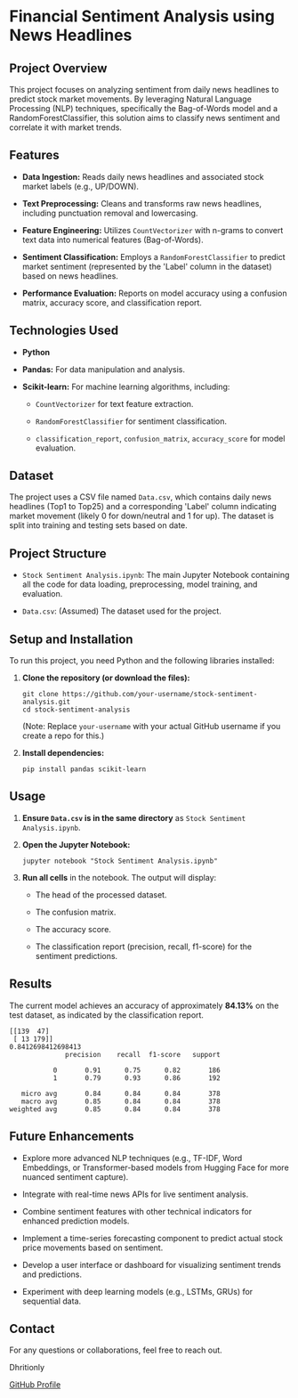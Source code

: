 
# Financial Sentiment Analysis using News Headlines

## Project Overview

This project focuses on analyzing sentiment from daily news headlines to predict stock market movements. By leveraging Natural Language Processing (NLP) techniques, specifically the Bag-of-Words model and a RandomForestClassifier, this solution aims to classify news sentiment and correlate it with market trends.

## Features

-   **Data Ingestion:** Reads daily news headlines and associated stock market labels (e.g., UP/DOWN).
    
-   **Text Preprocessing:** Cleans and transforms raw news headlines, including punctuation removal and lowercasing.
    
-   **Feature Engineering:** Utilizes `CountVectorizer` with n-grams to convert text data into numerical features (Bag-of-Words).
    
-   **Sentiment Classification:** Employs a `RandomForestClassifier` to predict market sentiment (represented by the 'Label' column in the dataset) based on news headlines.
    
-   **Performance Evaluation:** Reports on model accuracy using a confusion matrix, accuracy score, and classification report.
    

## Technologies Used

-   **Python**
    
-   **Pandas:** For data manipulation and analysis.
    
-   **Scikit-learn:** For machine learning algorithms, including:
    
    -   `CountVectorizer` for text feature extraction.
        
    -   `RandomForestClassifier` for sentiment classification.
        
    -   `classification_report`, `confusion_matrix`, `accuracy_score` for model evaluation.
        

## Dataset

The project uses a CSV file named `Data.csv`, which contains daily news headlines (Top1 to Top25) and a corresponding 'Label' column indicating market movement (likely 0 for down/neutral and 1 for up). The dataset is split into training and testing sets based on date.

## Project Structure

-   `Stock Sentiment Analysis.ipynb`: The main Jupyter Notebook containing all the code for data loading, preprocessing, model training, and evaluation.
    
-   `Data.csv`: (Assumed) The dataset used for the project.
    

## Setup and Installation

To run this project, you need Python and the following libraries installed:

1.  **Clone the repository (or download the files):**
    
    ```
    git clone https://github.com/your-username/stock-sentiment-analysis.git
    cd stock-sentiment-analysis
    
    ```
    
    (Note: Replace `your-username` with your actual GitHub username if you create a repo for this.)
    
2.  **Install dependencies:**
    
    ```
    pip install pandas scikit-learn
    
    ```
    

## Usage

1.  **Ensure `Data.csv` is in the same directory** as `Stock Sentiment Analysis.ipynb`.
    
2.  **Open the Jupyter Notebook:**
    
    ```
    jupyter notebook "Stock Sentiment Analysis.ipynb"
    
    ```
    
3.  **Run all cells** in the notebook. The output will display:
    
    -   The head of the processed dataset.
        
    -   The confusion matrix.
        
    -   The accuracy score.
        
    -   The classification report (precision, recall, f1-score) for the sentiment predictions.
        

## Results

The current model achieves an accuracy of approximately **84.13%** on the test dataset, as indicated by the classification report.

```
[[139  47]
 [ 13 179]]
0.8412698412698413
              precision    recall  f1-score   support

           0       0.91      0.75      0.82       186
           1       0.79      0.93      0.86       192

   micro avg       0.84      0.84      0.84       378
   macro avg       0.85      0.84      0.84       378
weighted avg       0.85      0.84      0.84       378

```

## Future Enhancements

-   Explore more advanced NLP techniques (e.g., TF-IDF, Word Embeddings, or Transformer-based models from Hugging Face for more nuanced sentiment capture).
    
-   Integrate with real-time news APIs for live sentiment analysis.
    
-   Combine sentiment features with other technical indicators for enhanced prediction models.
    
-   Implement a time-series forecasting component to predict actual stock price movements based on sentiment.
    
-   Develop a user interface or dashboard for visualizing sentiment trends and predictions.
    
-   Experiment with deep learning models (e.g., LSTMs, GRUs) for sequential data.
    

## Contact

For any questions or collaborations, feel free to reach out.

Dhritionly

[GitHub Profile](https://github.com/Dhritionly/)
